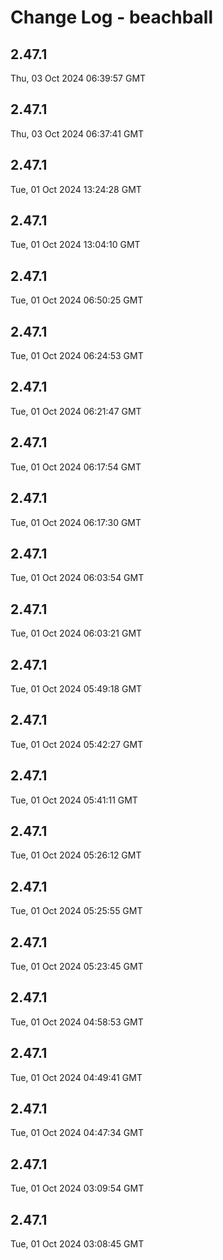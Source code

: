 # Change Log - beachball

<!-- This log was last generated on Thu, 03 Oct 2024 06:39:57 GMT and should not be manually modified. -->

<!-- Start content -->

## 2.47.1

Thu, 03 Oct 2024 06:39:57 GMT

## 2.47.1

Thu, 03 Oct 2024 06:37:41 GMT

## 2.47.1

Tue, 01 Oct 2024 13:24:28 GMT

## 2.47.1

Tue, 01 Oct 2024 13:04:10 GMT

## 2.47.1

Tue, 01 Oct 2024 06:50:25 GMT

## 2.47.1

Tue, 01 Oct 2024 06:24:53 GMT

## 2.47.1

Tue, 01 Oct 2024 06:21:47 GMT

## 2.47.1

Tue, 01 Oct 2024 06:17:54 GMT

## 2.47.1

Tue, 01 Oct 2024 06:17:30 GMT

## 2.47.1

Tue, 01 Oct 2024 06:03:54 GMT

## 2.47.1

Tue, 01 Oct 2024 06:03:21 GMT

## 2.47.1

Tue, 01 Oct 2024 05:49:18 GMT

## 2.47.1

Tue, 01 Oct 2024 05:42:27 GMT

## 2.47.1

Tue, 01 Oct 2024 05:41:11 GMT

## 2.47.1

Tue, 01 Oct 2024 05:26:12 GMT

## 2.47.1

Tue, 01 Oct 2024 05:25:55 GMT

## 2.47.1

Tue, 01 Oct 2024 05:23:45 GMT

## 2.47.1

Tue, 01 Oct 2024 04:58:53 GMT

## 2.47.1

Tue, 01 Oct 2024 04:49:41 GMT

## 2.47.1

Tue, 01 Oct 2024 04:47:34 GMT

## 2.47.1

Tue, 01 Oct 2024 03:09:54 GMT

## 2.47.1

Tue, 01 Oct 2024 03:08:45 GMT
